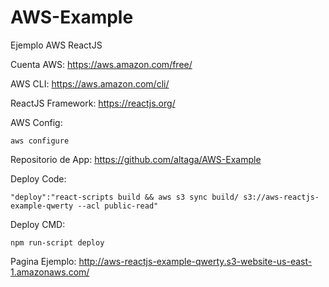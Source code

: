 # AWS-Example
 Ejemplo AWS ReactJS

 Cuenta AWS: 
 https://aws.amazon.com/free/

AWS CLI: 
https://aws.amazon.com/cli/

ReactJS Framework:
https://reactjs.org/

AWS Config:

    aws configure

Repositorio de App:
https://github.com/altaga/AWS-Example

Deploy Code:
        
    "deploy":"react-scripts build && aws s3 sync build/ s3://aws-reactjs-example-qwerty --acl public-read"

Deploy CMD: 
    
    npm run-script deploy

Pagina Ejemplo:
http://aws-reactjs-example-qwerty.s3-website-us-east-1.amazonaws.com/